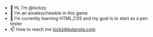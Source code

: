 - 👋 Hi, I’m @lockzy
- 👀 I’m an amateur/newbie in this game 
- 🌱 I’m currently learning HTML,CSS and my goal is to start as a pen tester
- 📫 How to reach me lockz@tutanota.com



<!---
lockzy/lockzy is a ✨ special  ✨ repository because its `README.md` (this file) appears on your GitHub profile.
You can click the Preview link to take a look at your changes.
--->
